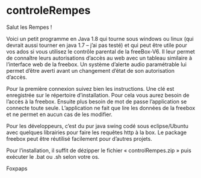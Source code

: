# controleRempes
Salut les  Rempes !

Voici un petit programme en Java 1.8 qui tourne sous windows ou linux (qui devrait aussi tourner en java 1.7 – j’ai pas testé) et qui peut être utile pour vos ados si vous utilisez le contrôle parental de la freeBox-V6.
Il leur permet de connaître leurs autorisations d’accès au web avec un tableau similaire à l’interface web de la freebox. 
Un système d’alerte audio paramétrable lui permet d’être averti avant un changement d’état de son autorisation d’accès. 

Pour la première connexion suivez bien les instructions. Une clé est enregistrée sur le répertoire d’installation. Pour cela vous aurez besoin de l’accès à la freebox. Ensuite plus besoin de mot de passe l’application se connecte toute seule. L’application ne fait que lire les données de la freebox et ne permet en aucun cas de les modifier.

Pour les développeurs, c’est du pur java swing codé sous eclipse/Ubuntu avec quelques librairies pour faire les requêtes http à la box. Le package freebox peut être réutilisé facilement pour d’autres projets.
 
Pour l’installation, il suffit de dézipper le fichier « controlRempes.zip » puis exécuter le .bat ou .sh selon votre os.

Foxpaps

